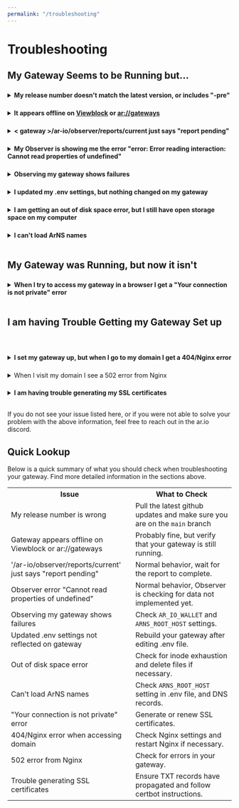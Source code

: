 ```yaml
---
permalink: "/troubleshooting"
---
```


# Troubleshooting

## My Gateway Seems to be Running but...

###

<details>
<summary><strong>My release number doesn't match the latest version, or includes "-pre"</strong></summary>

If your release number when you go to `<your-gateway>/ar-io/info` is lower than the current release, you simply need to upgrade your gateway in order to reach the latest release. 

If your release number includes the suffix "-pre" it means you are running your gateway from the development branch of the github repository, instead of the main branch. The development branch is used for staging work that the engineering team is in the middle of. Because of this, it can be much less stable than the main branch used for production and can cause significant issues. 

Ensure that you are running the latest release, from the main branch, by running the below commands in your terminal:

```console
sudo docker-compose down --rmi all

git checkout main

git pull

sudo docker-compose up -d
```

If this doesn't resolve the issue, you can also try a more extreme method of clearing out the incorrect docker images:

```console
sudo docker-compose down

sudo docker system prune -a

sudo docker-compose up -d
```

</details>

###

<details>
<summary><strong>It appears offline on <a target="_blank" href="https://viewblock.io/arweave/gateways">Viewblock</a> or <a target="_blank" href="https://gateways.arweave.dev">ar://gateways</a></strong></summary>

Viewblock and ar://gateways use a very simple ping method for determining if a gateway is "up". There are plenty of reasons why this ping may fail while the gateway is running perfectly, so showing as down is not cause for concern. Just verify that your gateway is still running, and wait. Your gateway will show as up again soon.

</details>

###

<details>
<summary><strong>< gateway >/ar-io/observer/reports/current just says "report pending"</strong></summary>

This is normal. Your Observer is working to generate a report and that report will be displayed once it is complete.

</details>

###

<details>
<summary><strong>My Observer is showing me the error "error: Error reading interaction: Cannot read properties of undefined"</strong></summary>

This is not an issue with your observer. The short explanation is that your Observer is looking for tasks assigned to it by the ar.io network contract, but there isnt anything there. You can safely ignore this error message.

</details>

###

<details>
<summary><strong>Observing my gateway shows failures</strong></summary>

When observing a gateway, there are two main pass/fail tests. "Ownership" and "ArNS Assessment"

- Ownership: This tests to see if the value set in your gateway `AR_IO_WALLET` value (in .env) matches the wallet used to join the AR.IO Network. If they don't match, update the value in your .env file and restart your gateway.

- ArNS Assessment: This tests to see if a gateway is able to resolve ArNS names correctly. The first thing you should check is if you have the `ARNS_ROOT_HOST` value set in your .env file. If not, set the value and restart your gateway. If this value is set, check to make sure you have current DNS records and SSL certificates for wildcard subdomains on your gateway.

</details>

###

<details>
<summary><strong>I updated my .env settings, but nothing changed on my gateway</strong></summary>

Once you edit your .env file, you need to "rebuild" your gateway for the changes to take effect. As of release 3, every time you start your gateway with `docker-compose` it is automatically rebuilt. So all you need to do is shut your gateway down and restart it.

</details>

###

<details>
<summary><strong>I am getting an out of disk space error, but I still have open storage space on my computer</strong></summary>

The most likely cause of this is inode exhaustion. Test this by running the command:

```
df -i
```

If one of the lines in the output says 100%, you have run out of inodes and so your filesystem is not capable of creating new files, even if you have available space. The solution is to delete files from your `data` folder in order to free up inodes.

This was a common issue prior to release #3, when Redis caching was introduced to reduce the number of small files created. If you are using an older version of the gateway, consider upgrading to mitigate the risk of inode exhaustion.

</details>

###

<details>
<summary><strong>I can't load ArNS names</strong></summary>

The first thing you should check if your gateway is not resolving ArNS names is that you have `ARNS_ROOT_HOST` set in your .env file. If not, set it to your domain name used for the gateway. For example, `ARNS_ROOT_HOST=arweave.dev`.

Once this value is set, restart your gateway for the changes to take effect.

If that doesn't resolve the issue, check your dns records. You need to have a wildcard subdomain ( \*.< your-domain > ) set with your domain registrar so that ArNS names will actually point at your gateway. You can set this record, and generate an SSL certificate for it, in the same way you set the records for your primary domain.

</details>

</br>

## My Gateway was Running, but now it isn't

###

<details>
<summary><strong>When I try to access my gateway in a browser I get a "Your connection is not private" error</strong></summary>

This error message means that your SSL certificates have expired. You need to renew your certificates by running the same certbot command you used when you initially started your gateway:

```
sudo certbot certonly --manual --preferred-challenges dns --email <your-email-address> -d <your-domain>.com -d '*.<your-domain>.com'
```

Certbot SSL certificates expire after 90 days, and you will need to rerun this command to renew every time. If you provide an email address, you will receive an email letting you know when it is time to renew.

</details>

</br>

## I am having Trouble Getting my Gateway Set up

</br>

###

<details>
<summary><strong>I set my gateway up, but when I go to my domain I get a 404/Nginx error</strong></summary>

If you navigate to your domain and see a 404 error from Nginx (the reverse proxy server used in the setup guide) it means that your domain is correctly pointed at the machine running your gateway, but you have not properly configured your Nginx settings (or your gateway is not running).

The [Set up Networking](./linux-setup.md#set-up-networking) section of the setup guide has detailed instructions on configuring your Nginx server. If all else fails, try restarting Nginx, that usually clears any issues with the server clinging to old configurations.

```
sudo service nginx restart
```

</details>

###

<details>
<summary>When I visit my domain I see a 502 error from Nginx</summary>

A 502 error from Nginx means that Nginx is working correctly, but it is receiving an error from your gateway when it tries to forward traffic.

</details>

###

<details>
<summary><strong>I am having trouble generating my SSL certificates</strong></summary>

When using the manual certbot command provided in the setup guide:

```
sudo certbot certonly --manual --preferred-challenges dns --email <your-email-address> -d <your-domain>.com -d '*.<your-domain>.com'
```

You need to be sure that you are waiting after creating your TXT records for them to completely propagate. You can check propagation using a tool like [dnschecker.org](https://dnschecker.org).

If you continue to have issues, you can check the [official certbot instructions guide](https://certbot.eff.org/instructions).

</details>

</br>

If you do not see your issue listed here, or if you were not able to solve your problem with the above information, feel free to reach out in the ar.io discord.

## Quick Lookup

Below is a quick summary of what you should check when troubleshooting your gateway. Find more detailed information in the sections above.

<div style="text-align: center">
<table class="inline-table" style="text-align: left">
    <tr style="text-align: center">
        <th>Issue</th>
        <th>What to Check</th>
    </tr>
    <tr>
        <td>My release number is wrong</td>
        <td>Pull the latest github updates and make sure you are on the <code>main</code> branch</td>
    </tr>
    <tr>
        <td>Gateway appears offline on Viewblock or ar://gateways</td>
        <td>Probably fine, but verify that your gateway is still running.</td>
    </tr>
    <tr>
        <td>'/ar-io/observer/reports/current' just says "report pending"</td>
        <td>Normal behavior, wait for the report to complete.</td>
    </tr>
    <tr>
        <td>Observer error "Cannot read properties of undefined"</td>
        <td>Normal behavior, Observer is checking for data not implemented yet.</td>
    </tr>
    <tr>
        <td>Observing my gateway shows failures</td>
        <td>Check <code>AR_IO_WALLET</code> and <code>ARNS_ROOT_HOST</code> settings.</td>
    </tr>
    <tr>
        <td>Updated .env settings not reflected on gateway</td>
        <td>Rebuild your gateway after editing .env file.</td>
    </tr>
    <tr>
        <td>Out of disk space error</td>
        <td>Check for inode exhaustion and delete files if necessary.</td>
    </tr>
    <tr>
        <td>Can't load ArNS names</td>
        <td>Check <code>ARNS_ROOT_HOST</code> setting in .env file, and DNS records.</td>
    </tr>
    <tr>
        <td>"Your connection is not private" error</td>
        <td>Generate or renew SSL certificates.</td>
    </tr>
    <tr>
        <td>404/Nginx error when accessing domain</td>
        <td>Check Nginx settings and restart Nginx if necessary.</td>
    </tr>
    <tr>
        <td>502 error from Nginx</td>
        <td>Check for errors in your gateway.</td>
    </tr>
    <tr>
        <td>Trouble generating SSL certificates</td>
        <td>Ensure TXT records have propagated and follow certbot instructions.</td>
    </tr>
</table>
</div>

